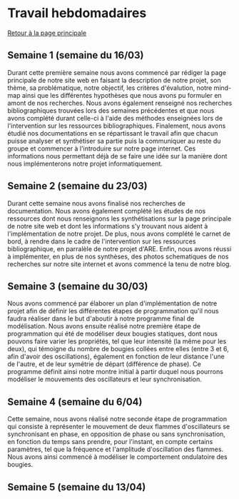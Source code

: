 
# Travail hebdomadaires
<a href="index.html">Retour à la page principale </a>

## Semaine 1 (semaine du 16/03)

Durant cette première semaine nous avons commencé par rédiger la page principale de notre site web en faisant la description de notre projet, son thème, sa problématique, notre objectif, les critères d'évalution, notre mind-map ainsi que les différentes hypothèses que nous avons pu formuler en amont de nos recherches. Nous avons également renseigné nos recherches bibliographiques trouvées lors des semaines précédentes et que nous avons complété durant celle-ci à l'aide des méthodes enseignées lors de l'intervention sur les ressources bibliographiques. Finalement, nous avons étudié nos documentations en se répartissant le travail afin que chacun puisse analyser et synthétiser sa partie puis la communiquer au reste du groupe et commencer à l'introduire sur notre page internet. Ces informations nous permettant déjà de se faire une idée sur la manière dont nous implémenterons notre projet informatiquement. 

## Semaine 2 (semaine du 23/03)

Durant cette semaine nous avons finalisé nos recherches de documentation. Nous avons également complété les études de nos ressources dont nous renseignons les synthétisations sur la page principale de notre site web et dont les informations s'y trouvant nous aident à l'implémentation de notre projet.
De plus, nous avons complété le carnet de bord, à rendre dans le cadre de l'intervention sur les ressources bibliographique, en parralèle de notre projet d'ARE.
Enfin, nous avons réussi à implémenter, en plus de nos synthèses, des photos schematiques de nos recherches sur notre site internet et avons commencé la tenu de notre blog.

## Semaine 3 (semaine du 30/03)

Nous avons commencé par élaborer un plan d'implémentation de notre projet afin de définir les différentes étapes de programmation qu'il nous faudra réaliser dans le but d'aboutir à notre programme final de modélisation. Nous avons ensuite réalisé notre première étape de programmation qui été de modéliser deux bougies statiques, dont nous pouvons faire varier les propriétés, tel que leur intensité (la même pour les deux), qui témoigne du nombre de bougies collées entre elles (entre 3 et 6, afin d'avoir des oscillations), également en fonction de leur distance l'une de l'autre, et de leur symétrie de départ (différence de phase). Ce programme définit ainsi notre montre initial à partir duquel nous pourrons modéliser le mouvements des oscillateurs et leur synchronisation.

## Semaine 4 (semaine du 6/04)

Cette semaine, nous avons réalisé notre seconde étape de programmation qui consiste à représenter le mouvement de deux flammes d'oscillateurs se synchronisant en phase, en opposition de phase ou sans synchronisation, en fonction du temps sans prendre, pour l'instant, en compte certains paramètres, tel que la fréquence et l'amplitude d'oscillation des flammes.
Nous avons ainsi commencé à modéliser le comportement ondulatoire des bougies.

## Semaine 5 (semaine du 13/04)
